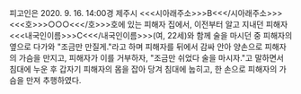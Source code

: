 피고인은 2020. 9. 16. 14:00경 제주시 <<<시아래주소>>>B<<</시아래주소>>> <<<호>>>○○○<<</호>>>호에 있는 피해자 집에서, 이전부터 알고 지내던 피해자 <<<내국인이름>>>C<<</내국인이름>>>(여, 22세)와 함께 술을 마시던 중 피해자의 옆으로 다가와 "조금만 만질게."라고 하며 피해자를 뒤에서 감싸 안아 양손으로 피해자의 가슴을 만지고, 피해자가 이를 거부하자, "조금만 쉬었다 술을 마시자."고 말하면서 침대에 누운 후 갑자기 피해자의 몸을 잡아 당겨 침대에 눕히고, 한 손으로 피해자의 가슴을 만져 추행하였다.
